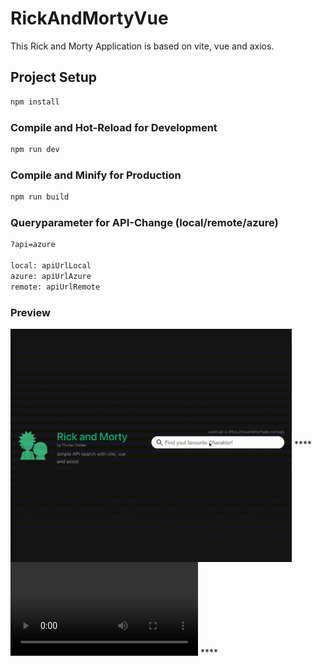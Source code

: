 # RickAndMortyVue

This Rick and Morty Application is based on vite, vue and axios.

## Project Setup

```sh
npm install
```

### Compile and Hot-Reload for Development

```sh
npm run dev
```

### Compile and Minify for Production

```sh
npm run build
```

### Queryparameter for API-Change (local/remote/azure)
```sh
?api=azure 

local: apiUrlLocal
azure: apiUrlAzure
remote: apiUrlRemote
```



### Preview
 <img src="./ram.gif" align="center" width="450px"/>
 ****
<video src="./ram.mov" controls="controls" style="max-width:450px;">
</video>
****

